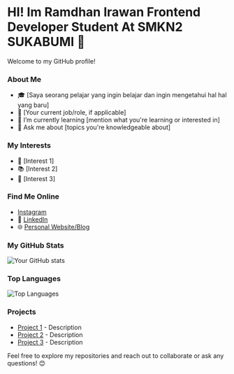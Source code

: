 # HI! Im Ramdhan Irawan Frontend Developer Student At SMKN2 SUKABUMI 👋

Welcome to my GitHub profile!

### About Me

- 🎓 [Saya seorang pelajar yang ingin belajar dan ingin mengetahui hal hal yang baru]
- 💼 [Your current job/role, if applicable]
- 🌱 I’m currently learning [mention what you're learning or interested in]
- 💬 Ask me about [topics you're knowledgeable about]

### My Interests

- 🚀 [Interest 1]
- 📚 [Interest 2]
- 🎨 [Interest 3]

### Find Me Online

-  [Instagram](https://twitter.com/your_username)
- 💼 [LinkedIn](https://linkedin.com/in/your_username)
- 🌐 [Personal Website/Blog](https://eldazy.vercel.app/)

### My GitHub Stats

![Your GitHub stats](https://github-readme-stats.vercel.app/api?username=your_username&show_icons=true&theme=radical)

### Top Languages

![Top Languages](https://github-readme-stats.vercel.app/api/top-langs/?username=your_username&layout=compact&theme=radical)

### Projects

- [Project 1](https://github.com/your_username/project1) - Description
- [Project 2](https://github.com/your_username/project2) - Description
- [Project 3](https://github.com/your_username/project3) - Description

Feel free to explore my repositories and reach out to collaborate or ask any questions! 😊
